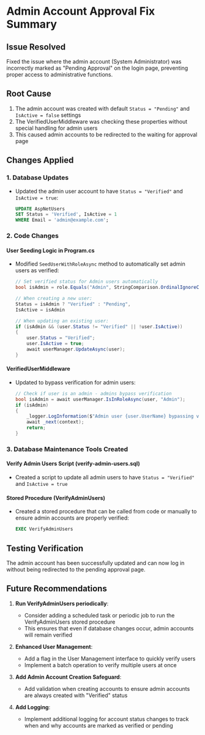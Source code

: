 # Admin Account Approval Fix Summary

## Issue Resolved
Fixed the issue where the admin account (System Administrator) was incorrectly marked as "Pending Approval" on the login page, preventing proper access to administrative functions.

## Root Cause
1. The admin account was created with default `Status = "Pending"` and `IsActive = false` settings
2. The VerifiedUserMiddleware was checking these properties without special handling for admin users
3. This caused admin accounts to be redirected to the waiting for approval page

## Changes Applied

### 1. Database Updates
- Updated the admin user account to have `Status = "Verified"` and `IsActive = true`:
  ```sql
  UPDATE AspNetUsers 
  SET Status = 'Verified', IsActive = 1 
  WHERE Email = 'admin@example.com';
  ```

### 2. Code Changes

#### User Seeding Logic in Program.cs
- Modified `SeedUserWithRoleAsync` method to automatically set admin users as verified:
  ```csharp
  // Set verified status for Admin users automatically
  bool isAdmin = role.Equals("Admin", StringComparison.OrdinalIgnoreCase);
  
  // When creating a new user:
  Status = isAdmin ? "Verified" : "Pending",
  IsActive = isAdmin
  
  // When updating an existing user:
  if (isAdmin && (user.Status != "Verified" || !user.IsActive))
  {
      user.Status = "Verified";
      user.IsActive = true;
      await userManager.UpdateAsync(user);
  }
  ```

#### VerifiedUserMiddleware
- Updated to bypass verification for admin users:
  ```csharp
  // Check if user is an admin - admins bypass verification
  bool isAdmin = await userManager.IsInRoleAsync(user, "Admin");
  if (isAdmin)
  {
      _logger.LogInformation($"Admin user {user.UserName} bypassing verification");
      await _next(context);
      return;
  }
  ```

### 3. Database Maintenance Tools Created

#### Verify Admin Users Script (verify-admin-users.sql)
- Created a script to update all admin users to have `Status = "Verified"` and `IsActive = true`

#### Stored Procedure (VerifyAdminUsers)
- Created a stored procedure that can be called from code or manually to ensure admin accounts are properly verified:
  ```sql
  EXEC VerifyAdminUsers
  ```

## Testing Verification
The admin account has been successfully updated and can now log in without being redirected to the pending approval page.

## Future Recommendations

1. **Run VerifyAdminUsers periodically**:
   - Consider adding a scheduled task or periodic job to run the VerifyAdminUsers stored procedure
   - This ensures that even if database changes occur, admin accounts will remain verified

2. **Enhanced User Management**:
   - Add a flag in the User Management interface to quickly verify users
   - Implement a batch operation to verify multiple users at once

3. **Add Admin Account Creation Safeguard**:
   - Add validation when creating accounts to ensure admin accounts are always created with "Verified" status

4. **Add Logging**:
   - Implement additional logging for account status changes to track when and why accounts are marked as verified or pending 